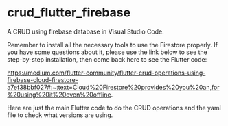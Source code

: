 # crud_flutter_firebase
A CRUD using firebase database in Visual Studio Code.

Remember to install all the necessary tools to use the Firestore properly.
If you have some questions about it, please use the link below to see the step-by-step installation, then come back here to see the Flutter code:

https://medium.com/flutter-community/flutter-crud-operations-using-firebase-cloud-firestore-a7ef38bbf027#:~:text=Cloud%20Firestore%20provides%20you%20an,for%20using%20it%20even%20offline.

Here are just the main Flutter code to do the CRUD operations and the yaml file to check what versions are using.
